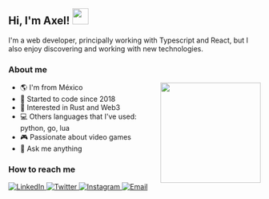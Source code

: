 <h2>
  Hi, I'm Axel!
  <img src="https://media4.giphy.com/media/8N2wP9LffgeLz3vwcc/giphy.gif?cid=790b7611a9b35b2f6245c30cf9fbb74eaf27d1142bddaa45&rid=giphy.gif&ct=s" width="32" />
</h2>

I'm a web developer, principally working with Typescript and React, but I also enjoy discovering and working with new technologies.

### About me

<img align="right" width="200" src="https://media4.giphy.com/media/tCu9YfvVT0iyimrNKd/giphy.gif?cid=790b7611f60950f1d2ee011360ae51ad754f910b49bd70a6&rid=giphy.gif&ct=s" />

- 🌎 I'm from México
- 🧩 Started to code since 2018
- 🧐 Interested in Rust and Web3
- 💻 Others languages that I've used: python, go, lua
- 🎮 Passionate about video games
- 💬 Ask me anything

### How to reach me

<a href="https://linkedin.com/in/axelvc">
  <img alt="LinkedIn" src="https://img.shields.io/badge/linkedin-0A66C2?&style=for-the-badge&logo=linkedin&logoColor=white" />
</a>
<a href="https://twitter.com/axel__vc">
  <img alt="Twitter" src="https://img.shields.io/badge/twitter-1DA1F2?&style=for-the-badge&logo=twitter&logoColor=white" />
</a>
<a href="https://instagram.com/axel_v.c/">
  <img alt="Instagram" src="https://img.shields.io/badge/instagram-E4405F?&style=for-the-badge&logo=instagram&logoColor=white" />
</a>
<a href="mailto:a.axelvc@gmail.com">
  <img alt="Email" src="https://img.shields.io/badge/email-242423?&style=for-the-badge&logo=gmail&logoColor=white" />
</a>
